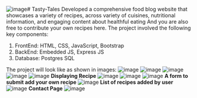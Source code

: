 ![image](https://github.com/user-attachments/assets/87dab70b-c9db-4117-9c41-4c1a5de1f055)# Tasty-Tales
Developed a comprehensive food blog website that showcases a variety of recipes, across variety  of cuisines, nutritional information, and engaging content about healthful eating And you are also  free to contribute your own recipes here.
The project involved the following key components:
1. FrontEnd: HTML, CSS, JavaScript, Bootstrap 
2. BackEnd: Embedded JS, Express JS
3. Database: Postgres SQL


The project will look like as shown in images:
![image](https://github.com/user-attachments/assets/45c7be81-4cb6-4153-bb8b-fe8f69c27cc2)
![image](https://github.com/user-attachments/assets/3ccac8bb-c394-4bcd-bf71-2b0c181ee355)
![image](https://github.com/user-attachments/assets/b79603f0-8f6b-4404-adf4-ad2ae79f89d1)
![image](https://github.com/user-attachments/assets/8acfd2ce-50b8-4d44-b244-c92c55a2b6bd)
![image](https://github.com/user-attachments/assets/f1ed89d3-c915-407b-984b-843caf1f84ad)
**Displaying Recipe**
![image](https://github.com/user-attachments/assets/e4ed3bbc-03ed-428c-bda3-f122e60a8f28)
![image](https://github.com/user-attachments/assets/713effc6-8d67-4f19-9083-6ac269d32f1b)
![image](https://github.com/user-attachments/assets/652623a6-4172-4248-8810-10724f179bb2)
**A form to submit add your own recipe**
![image](https://github.com/user-attachments/assets/edccc00b-a58e-4d78-bccc-2c6645a04ced)
**List of recipes added by user**
![image](https://github.com/user-attachments/assets/0463634c-8750-4730-9d70-d5265529b16a)
**Contact Page**
![image](https://github.com/user-attachments/assets/92a9feee-f70b-4060-8c36-f650628fdab1)
